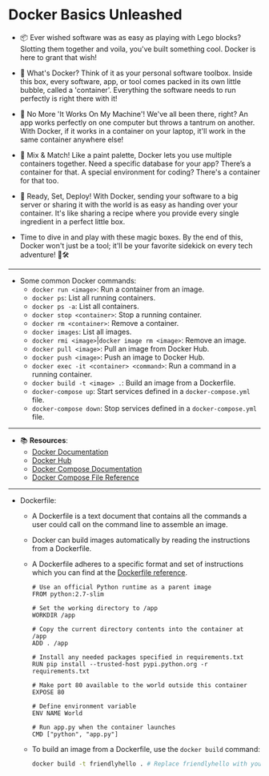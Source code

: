 # Docker Basics Unleashed

- 📦 Ever wished software was as easy as playing with Lego blocks? Slotting them together and voila, you've built something cool. Docker is here to grant that wish!

- 🐳 What's Docker? Think of it as your personal software toolbox. Inside this box, every software, app, or tool comes packed in its own little bubble, called a 'container'. Everything the software needs to run perfectly is right there with it!

- 🔄 No More 'It Works On My Machine'! We've all been there, right? An app works perfectly on one computer but throws a tantrum on another. With Docker, if it works in a container on your laptop, it'll work in the same container anywhere else!

- 🎨 Mix & Match! Like a paint palette, Docker lets you use multiple containers together. Need a specific database for your app? There’s a container for that. A special environment for coding? There's a container for that too.

- 🚀 Ready, Set, Deploy! With Docker, sending your software to a big server or sharing it with the world is as easy as handing over your container. It's like sharing a recipe where you provide every single ingredient in a perfect little box.

- Time to dive in and play with these magic boxes. By the end of this, Docker won't just be a tool; it'll be your favorite sidekick on every tech adventure! 🌟🛠

---

- Some common Docker commands:
  - `docker run <image>`: Run a container from an image.
  - `docker ps`: List all running containers.
  - `docker ps -a`: List all containers.
  - `docker stop <container>`: Stop a running container.
  - `docker rm <container>`: Remove a container.
  - `docker images`: List all images.
  - `docker rmi <image>`|`docker image rm <image>`: Remove an image.
  - `docker pull <image>`: Pull an image from Docker Hub.
  - `docker push <image>`: Push an image to Docker Hub.
  - `docker exec -it <container> <command>`: Run a command in a running container.
  - `docker build -t <image> .`: Build an image from a Dockerfile.
  - `docker-compose up`: Start services defined in a `docker-compose.yml` file.
  - `docker-compose down`: Stop services defined in a `docker-compose.yml` file.

---

- 📚 **Resources**:
  - [Docker Documentation](https://docs.docker.com/)
  - [Docker Hub](https://hub.docker.com/)
  - [Docker Compose Documentation](https://docs.docker.com/compose/)
  - [Docker Compose File Reference](https://docs.docker.com/compose/compose-file/)

---

- Dockerfile:

    - A Dockerfile is a text document that contains all the commands a user could call on the command line to assemble an image.
    - Docker can build images automatically by reading the instructions from a Dockerfile.
    - A Dockerfile adheres to a specific format and set of instructions which you can find at the [Dockerfile reference](https://docs.docker.com/engine/reference/builder/).

        ```Docker
        # Use an official Python runtime as a parent image
        FROM python:2.7-slim

        # Set the working directory to /app
        WORKDIR /app

        # Copy the current directory contents into the container at /app
        ADD . /app

        # Install any needed packages specified in requirements.txt
        RUN pip install --trusted-host pypi.python.org -r requirements.txt

        # Make port 80 available to the world outside this container
        EXPOSE 80

        # Define environment variable
        ENV NAME World

        # Run app.py when the container launches
        CMD ["python", "app.py"]
        ```

    - To build an image from a Dockerfile, use the `docker build` command:

        ```bash
        docker build -t friendlyhello . # Replace friendlyhello with your desired image name
        ```